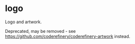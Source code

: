 # logo
Logo and artwork.

Deprecated, may be removed - see https://github.com/coderefinery/coderefinery-artwork instead.
